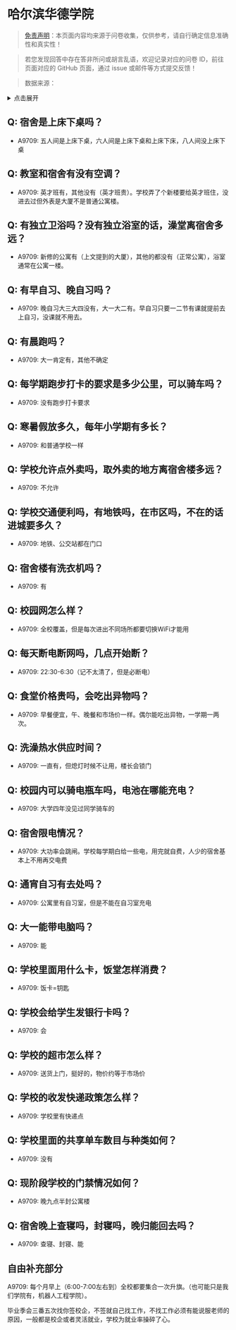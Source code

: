 # 哈尔滨华德学院

> [免责声明](https://colleges.chat/#_3)：本页面内容均来源于问卷收集，仅供参考，请自行确定信息准确性和真实性！

> 若您发现回答中存在答非所问或胡言乱语，欢迎记录对应的问卷 ID，前往页面对应的 GitHub 页面，通过 issue 或邮件等方式提交反馈！

> 数据来源：

<details><summary>点击展开</summary>
<ul>
<li>A9709: 匿名 (2022 年 06 月)</li>
</ul>
</details>

## Q: 宿舍是上床下桌吗？

- A9709: 五人间是上床下桌，六人间是上床下桌和上床下床，八人间没上床下桌

## Q: 教室和宿舍有没有空调？

- A9709: 英才班有，其他没有（英才班贵）。学校弄了个新楼要给英才班住，没进去过但外表是大厦不是普通公寓楼。

## Q: 有独立卫浴吗？没有独立浴室的话，澡堂离宿舍多远？

- A9709: 新修的公寓有（上文提到的大厦），其他的都没有（正常公寓），浴室通常在公寓一楼。

## Q: 有早自习、晚自习吗？

- A9709: 晚自习大三大四没有，大一大二有。早自习只要一二节有课就提前去上自习，没课就不用去。

## Q: 有晨跑吗？

- A9709: 大一肯定有，其他不确定

## Q: 每学期跑步打卡的要求是多少公里，可以骑车吗？

- A9709: 没有跑步打卡要求

## Q: 寒暑假放多久，每年小学期有多长？

- A9709: 和普通学校一样

## Q: 学校允许点外卖吗，取外卖的地方离宿舍楼多远？

- A9709: 不允许

## Q: 学校交通便利吗，有地铁吗，在市区吗，不在的话进城要多久？

- A9709: 地铁、公交站都在门口

## Q: 宿舍楼有洗衣机吗？

- A9709: 有

## Q: 校园网怎么样？

- A9709: 全校覆盖，但是每次进出不同场所都要切换WiFi才能用

## Q: 每天断电断网吗，几点开始断？

- A9709: 22:30-6:30（记不太清了，但是必断电）

## Q: 食堂价格贵吗，会吃出异物吗？

- A9709: 早餐便宜，午、晚餐和市场价一样。偶尔能吃出异物，一学期一两次。

## Q: 洗澡热水供应时间？

- A9709: 一直有，但熄灯时候不让用，楼长会锁门

## Q: 校园内可以骑电瓶车吗，电池在哪能充电？

- A9709: 大学四年没见过同学骑车的

## Q: 宿舍限电情况？

- A9709: 大功率会跳闸。学校每学期白给一些电，用完就自费，人少的宿舍基本上不用再交电费

## Q: 通宵自习有去处吗？

- A9709: 公寓里有自习室，但是不能在自习室充电

## Q: 大一能带电脑吗？

- A9709: 能

## Q: 学校里面用什么卡，饭堂怎样消费？

- A9709: 饭卡=钥匙

## Q: 学校会给学生发银行卡吗？

- A9709: 会

## Q: 学校的超市怎么样？

- A9709: 送货上门，挺好的，物价约等于市场价

## Q: 学校的收发快递政策怎么样？

- A9709: 学校里有快递点

## Q: 学校里面的共享单车数目与种类如何？

- A9709: 没有

## Q: 现阶段学校的门禁情况如何？

- A9709: 晚九点半封公寓楼

## Q: 宿舍晚上查寝吗，封寝吗，晚归能回去吗？

- A9709: 查寝、封寝、能

## 自由补充部分

A9709: 每个月早上（6:00-7:00左右到）全校都要集合一次升旗。（也可能只是我们学院有，机器人工程学院）。

毕业季会三番五次找你签校企，不签就自己找工作，不找工作必须有能说服老师的原因，一般都是校企或者灵活就业，学校为就业率操碎了心。